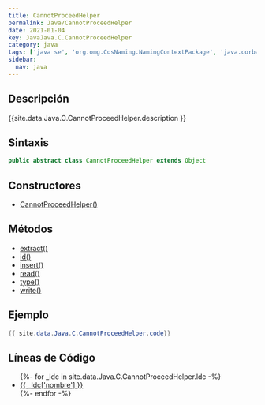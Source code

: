 ```yaml
---
title: CannotProceedHelper
permalink: Java/CannotProceedHelper
date: 2021-01-04
key: JavaJava.C.CannotProceedHelper
category: java
tags: ['java se', 'org.omg.CosNaming.NamingContextPackage', 'java.corba', 'clase java', 'Java 1.0']
sidebar: 
  nav: java
---
```


## Descripción
{{site.data.Java.C.CannotProceedHelper.description }}

## Sintaxis
~~~java
public abstract class CannotProceedHelper extends Object
~~~

## Constructores
* [CannotProceedHelper()](/Java/CannotProceedHelper/CannotProceedHelper/)

## Métodos
* [extract()](/Java/CannotProceedHelper/extract)
* [id()](/Java/CannotProceedHelper/id)
* [insert()](/Java/CannotProceedHelper/insert)
* [read()](/Java/CannotProceedHelper/read)
* [type()](/Java/CannotProceedHelper/type)
* [write()](/Java/CannotProceedHelper/write)

## Ejemplo
~~~java
{{ site.data.Java.C.CannotProceedHelper.code}}
~~~

## Líneas de Código
<ul>
{%- for _ldc in site.data.Java.C.CannotProceedHelper.ldc -%}
   <li>
       <a href="{{_ldc['url'] }}">{{ _ldc['nombre'] }}</a>
   </li>
{%- endfor -%}
</ul>
